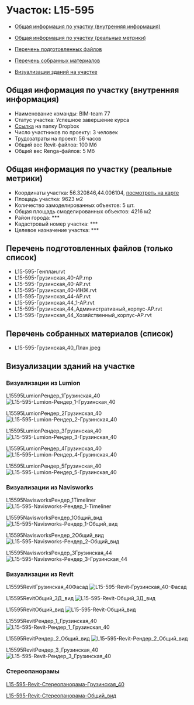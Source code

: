 # Участок: L15-595

* [Общая информация по участку (внутренняя информация)](#Chapter1)

* [Общая информация по участку (реальные метрики)](#Chapter2)

* [Перечень подготовленных файлов](#Chapter3)

* [Перечень собранных материалов](#Chapter4)

* [Визуализации зданий на участке](#Chapter6)

## <a id="Chapter1"></a> Общая информация по участку (внутренняя информация)
+ Наименование команды: BIM-team 77
+ Статус участка: Успешное завершение курса
+ [Ссылка](https://www.dropbox.com/sh/wvvgv1nw1iqred9/AABXVZg6Fuk8zq2rYNP3--2Ba/L15_595?dl=0) на папку Dropbox
+ Число участников по проекту: 3 человек
+ Трудозатраты на проект: 56 часов
+ Общий вес Revit-файлов: 100 Мб
+ Общий вес Renga-файлов: 5 Мб
## <a id="Chapter2"></a> Общая информация по участку (реальные метрики)
+ Координаты участка: 56.320846,44.006104, [посмотреть на карте](https://yandex.ru/maps/47/nizhny-novgorod/?ll=44.006104%2C56.320846&z=19)
+ Площадь участка: 9623 м2
+ Количество замоделированных объектов: 5 шт.
+ Общая площадь смоделированных объектов: 4216 м2
+ Район города: *** 
+ Кадастровый номер участка: *** 
+ Целевое назначение участка: *** 
## <a id="Chapter3"></a> Перечень подготовленных файлов (только список)
+ L15-595-Генплан.rvt
+ L15-595-Грузинская_40-АР.rnp
+ L15-595-Грузинская_40-АР.rvt
+ L15-595-Грузинская_40-ИНЖ.rvt
+ L15-595-Грузинская_44-АР.rvt
+ L15-595-Грузинская_44_1-АР.rvt
+ L15-595-Грузинская_44_Административный_корпус-АР.rvt
+ L15-595-Грузинская_44_Хозяйственный_корпус-АР.rvt
## <a id="Chapter4"></a> Перечень собранных материалов (список)
+ L15-595-Грузинская_40_План.jpeg
## <a id="Chapter6"></a> Визуализации зданий на участке
### Визуализации из Lumion
L15595LumionРендер_1Грузинская_40
![L15-595-Lumion-Рендер_1-Грузинская_40](/Images/L15_595/L15-595-Lumion-Рендер_1-Грузинская_40_Compressed.jpg)

L15595LumionРендер_2Грузинская_40
![L15-595-Lumion-Рендер_2-Грузинская_40](/Images/L15_595/L15-595-Lumion-Рендер_2-Грузинская_40_Compressed.jpg)

L15595LumionРендер_3Грузинская_40
![L15-595-Lumion-Рендер_3-Грузинская_40](/Images/L15_595/L15-595-Lumion-Рендер_3-Грузинская_40_Compressed.jpg)

L15595LumionРендер_4Грузинская_40
![L15-595-Lumion-Рендер_4-Грузинская_40](/Images/L15_595/L15-595-Lumion-Рендер_4-Грузинская_40_Compressed.jpg)

L15595LumionРендер_5Грузинская_40
![L15-595-Lumion-Рендер_5-Грузинская_40](/Images/L15_595/L15-595-Lumion-Рендер_5-Грузинская_40_Compressed.jpg)

### Визуализации из Navisworks
L15595NavisworksРендер_1Timeliner
![L15-595-Navisworks-Рендер_1-Timeliner](/Images/L15_595/L15-595-Navisworks-Рендер_1-Timeliner_Compressed.jpg)

L15595NavisworksРендер_1Общий_вид
![L15-595-Navisworks-Рендер_1-Общий_вид](/Images/L15_595/L15-595-Navisworks-Рендер_1-Общий_вид_Compressed.jpg)

L15595NavisworksРендер_2Общий_вид
![L15-595-Navisworks-Рендер_2-Общий_вид](/Images/L15_595/L15-595-Navisworks-Рендер_2-Общий_вид_Compressed.jpg)

L15595NavisworksРендер_3Грузинская_44
![L15-595-Navisworks-Рендер_3-Грузинская_44](/Images/L15_595/L15-595-Navisworks-Рендер_3-Грузинская_44_Compressed.jpg)

### Визуализации из Revit
L15595RevitГрузинская_40Фасад
![L15-595-Revit-Грузинская_40-Фасад](/Images/L15_595/L15-595-Revit-Грузинская_40-Фасад_Compressed.jpg)

L15595RevitОбщий_3Д_вид
![L15-595-Revit-Общий_3Д_вид](/Images/L15_595/L15-595-Revit-Общий_3Д_вид_Compressed.jpg)

L15595RevitОбщий_вид
![L15-595-Revit-Общий_вид](/Images/L15_595/L15-595-Revit-Общий_вид_Compressed.jpg)

L15595RevitРендер_1_Грузинская_40
![L15-595-Revit-Рендер_1_Грузинская_40](/Images/L15_595/L15-595-Revit-Рендер_1_Грузинская_40_Compressed.jpg)

L15595RevitРендер_2_Общий_вид
![L15-595-Revit-Рендер_2_Общий_вид](/Images/L15_595/L15-595-Revit-Рендер_2_Общий_вид_Compressed.jpg)

L15595RevitРендер_3_Грузинская_40
![L15-595-Revit-Рендер_3_Грузинская_40](/Images/L15_595/L15-595-Revit-Рендер_3_Грузинская_40_Compressed.jpg)

### Стереопанорамы
[L15-595-Revit-Стереопанорама-Грузинская_40](https://pano.autodesk.com/pano.html?url=jpgs/4ebaccd7-052c-47e4-8ae7-845829ec10c9&version=2)

[L15-595-Revit-Стереопанорама-Общий_вид](https://pano.autodesk.com/pano.html?url=jpgs/c78cef41-0907-48f0-ba49-32c99e5b47c9&version=2)

